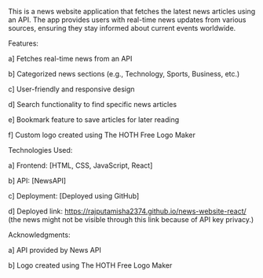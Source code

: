 This is a news website application that fetches the latest news articles using an API. The app provides users with real-time news updates from various sources, ensuring they stay informed about current events worldwide.

Features:

a] Fetches real-time news from an API

b] Categorized news sections (e.g., Technology, Sports, Business, etc.)

c] User-friendly and responsive design

d] Search functionality to find specific news articles

e] Bookmark feature to save articles for later reading

f] Custom logo created using The HOTH Free Logo Maker



Technologies Used:

a] Frontend: [HTML, CSS, JavaScript, React]

b] API: [NewsAPI]

c] Deployment: [Deployed using GitHub]

d] Deployed link: https://rajputamisha2374.github.io/news-website-react/
(the news might not be visible through this link because of API key privacy.)


Acknowledgments:

a] API provided by News API

b] Logo created using The HOTH Free Logo Maker
